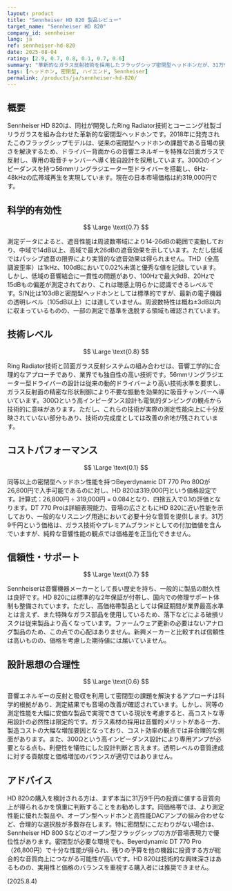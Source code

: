 ```yaml
---
layout: product
title: "Sennheiser HD 820 製品レビュー"
target_name: "Sennheiser HD 820"
company_id: sennheiser
lang: ja
ref: sennheiser-hd-820
date: 2025-08-04
rating: [2.9, 0.7, 0.8, 0.1, 0.7, 0.6]
summary: "革新的なガラス反射技術を採用したフラッグシップ密閉型ヘッドホンだが、31万9千円という価格に対してコストパフォーマンスに大きな問題がある"
tags: [ヘッドホン, 密閉型, ハイエンド, Sennheiser]
permalink: /products/ja/sennheiser-hd-820/
---
```


## 概要

Sennheiser HD 820は、同社が開発したRing Radiator技術とコーニング社製ゴリラガラスを組み合わせた革新的な密閉型ヘッドホンです。2018年に発売されたこのフラッグシップモデルは、従来の密閉型ヘッドホンの課題である音場の狭さを解決するため、ドライバー背面からの音響エネルギーを特殊な凹面ガラスで反射し、専用の吸音チャンバーへ導く独自設計を採用しています。300Ωのインピーダンスを持つ56mmリングラジエーター型ドライバーを搭載し、6Hz-48kHzの広帯域再生を実現しています。現在の日本市場価格は約319,000円です。

## 科学的有効性

$$ \Large \text{0.7} $$

測定データによると、遮音性能は周波数帯域により14-26dBの範囲で変動しており、中域で14dB以上、高域で最大26dBの遮音効果を示しています。ただし低域ではパッシブ遮音の限界により実質的な遮音効果は得られません。THD（全高調波歪率）は1kHz、100dBにおいて0.02%未満と優秀な値を記録しています。しかし、低域の音響結合に一貫性の問題があり、100Hzで最大9dB、20Hzで15dBもの偏差が測定されており、これは聴感上明らかに認識できるレベルです。S/N比は103dBと密閉型ヘッドホンとしては標準的ですが、最新の電子機器の透明レベル（105dB以上）には達していません。周波数特性は概ね±3dB以内に収まっているものの、一部の測定で基準を逸脱する領域も確認されています。

## 技術レベル

$$ \Large \text{0.8} $$

Ring Radiator技術と凹面ガラス反射システムの組み合わせは、音響工学的に合理的なアプローチであり、業界でも独自性の高い技術です。56mmリングラジエーター型ドライバーの設計は従来の動的ドライバーより高い技術水準を要求し、ガラス反射面の精密な形状制御により不要な振動を効果的に吸音チャンバーへ導いています。300Ωという高インピーダンス設計も電気的ダンピングの観点から技術的に意味があります。ただし、これらの技術が実際の測定性能向上に十分反映されていない部分もあり、技術の完成度としては改善の余地が残されています。

## コストパフォーマンス

$$ \Large \text{0.1} $$

同等以上の密閉型ヘッドホン性能を持つBeyerdynamic DT 770 Pro 80Ωが26,800円で入手可能であるのに対し、HD 820は319,000円という価格設定です。計算式：26,800円 ÷ 319,000円 = 0.084となり、四捨五入で0.1の評価となります。DT 770 Proは詳細表現能力、音場の広さともにHD 820に近い性能を示しており、一般的なリスニング用途において必要十分な音質を提供します。31万9千円という価格は、ガラス技術やプレミアムブランドとしての付加価値を含んでいますが、純粋な音響性能の観点では価格差を正当化できません。

## 信頼性・サポート

$$ \Large \text{0.7} $$

Sennheiserは音響機器メーカーとして長い歴史を持ち、一般的に製品の耐久性は良好です。HD 820には標準的な2年保証が付帯し、国内での修理サポート体制も整備されています。ただし、高価格帯製品としては保証期間が業界最高水準とは言えず、また特殊なガラス部品を使用しているため、落下などによる破損リスクは従来製品より高くなっています。ファームウェア更新の必要はないアナログ製品のため、この点での心配はありません。新興メーカーと比較すれば信頼性は高いものの、価格を考慮した期待値には届いていません。

## 設計思想の合理性

$$ \Large \text{0.6} $$

音響エネルギーの反射と吸収を利用して密閉型の課題を解決するアプローチは科学的根拠があり、測定結果でも音場の改善が確認されています。しかし、同等の測定性能を大幅に安価な製品で実現できている現状を考慮すると、高コストな専用設計の必然性は限定的です。ガラス素材の採用は音響的メリットがある一方、製造コストの大幅な増加要因となっており、コスト効率の観点では非合理的な側面があります。また、300Ωという高インピーダンス設計により専用アンプが必要となる点も、利便性を犠牲にした設計判断と言えます。透明レベルの音質達成に対する貢献度と価格増加のバランスが適切ではありません。

## アドバイス

HD 820の購入を検討される方は、まず本当に31万9千円の投資に値する音質向上が得られるかを慎重に判断することをお勧めします。同価格帯では、より測定性能に優れた製品や、オープン型ヘッドホンと高性能DACアンプの組み合わせなど、合理的な選択肢が多数存在します。特に密閉型にこだわりがない場合は、Sennheiser HD 800 Sなどのオープン型フラッグシップの方が音場表現力で優位性があります。密閉型が必要な環境でも、Beyerdynamic DT 770 Pro（26,800円）で十分な性能が得られ、残りの予算を他の機器に投資する方が総合的な音質向上につながる可能性が高いです。HD 820は技術的な興味深さはあるものの、実用性と価格のバランスを重視する購入者には推奨できません。

(2025.8.4)
